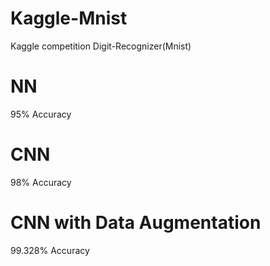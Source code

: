 # Kaggle-Mnist
Kaggle competition Digit-Recognizer(Mnist)

# NN
95% Accuracy

# CNN
98% Accuracy

# CNN with Data Augmentation
99.328% Accuracy
